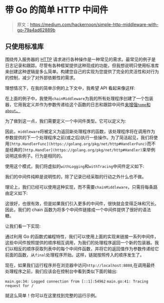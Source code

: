 # 带 Go 的简单 HTTP 中间件

> 原文：<https://medium.com/hackernoon/simple-http-middleware-with-go-79a4ad62889b>

## 只使用标准库

围绕传入服务器的 [HTTP](https://hackernoon.com/tagged/http) 请求进行各种操作是一种常见的需求。最常见的例子是日志记录和跟踪。尽管有各种框架提供这种现成的功能，但我想说明只使用标准库来创建这种逻辑是多么简单。构建您自己的实现为您提供了完全的灵活性和对行为的控制，减少了对外部依赖性的需求。

理想情况下，在我的简单示例的上下文中，我希望 API 看起来像这样:

在上面的例子中，我使用`chainMiddleware`为我的所有处理程序创建了一个包装器，它用我定义并作为参数传递给这个函数的日志和跟踪中间件[来增强`home`和`about`。](https://hackernoon.com/tagged/middleware)

为了做到这一点，我们需要定义一个中间件类型。它可以定义为:

因此，`middleware`将被定义为返回新处理程序的函数，该处理程序将在调用作为参数提供的下一个处理程序之前(或之后)执行一些操作。为了简洁起见，我们将使用`[http.HandlerFunc](https://golang.org/pkg/net/http#HandlerFunc)`而不是经典的`[http.Handler](https://golang.org/pkg/net/http#Handler)`来举例说明这些例子。行为是相同的。

使用这个模式，我们将虚拟的`withLogging`和`withTracing`中间件定义如下:

我们的中间件纯粹是说明性的，除了记录已经采取的行动之外什么也不做。

理论上，我们已经可以使用这种实现，而不需要`chainMiddleware`，只需将每条路由定义如下:

这很好，也很有效，但是如果我们引入更多的中间件，很快就会变得乏味和冗长。因此，我们的 chain 函数为将多个中间件链接成一个中间件提供了很好的语法糖。

让我们看一下实现:

通过利用 Go 的函数式编程特性，我们可以使用上面的实现来链接一系列中间件，这些中间件按照提供的顺序相互调用，为我们的处理程序返回一个新的包装器。我们以相反的顺序获取列表中的每个中间件函数，并将它的返回值作为参数传递给它前面的函数，从`final`处理程序开始。这样，链就按照传入的顺序发生了。

现在，如果我们运行程序并在浏览器中访问`http://localhost:8080`,在调用最终处理程序之前，我们应该会在控制台中看到类似下面的输出:

`main.go:34: Logged connection from [::1]:54962`
`main.go:41: Tracing request for /`

就这么简单！你可以在这里找到完整的运行示例。